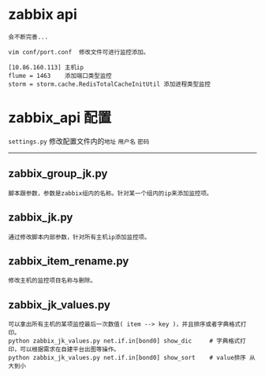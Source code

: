 # zabbix api
```
会不断完善...

vim conf/port.conf  修改文件可进行监控添加。

[10.86.160.113] 主机ip
flume = 1463    添加端口类型监控
storm = storm.cache.RedisTotalCacheInitUtil 添加进程类型监控

```

# zabbix_api 配置
`settings.py` 修改配置文件内的`地址` `用户名` `密码`<br>

----

## zabbix_group_jk.py

```
脚本跟参数，参数是zabbix组内的名称。针对某一个组内的ip来添加监控项。
```


## zabbix_jk.py

```
通过修改脚本内部参数，针对所有主机ip添加监控项。
```

## zabbix_item_rename.py

```
修改主机的监控项目名称与删除。

```

## zabbix_jk_values.py

```
可以拿出所有主机的某项监控最后一次数值( item --> key )，并且排序或者字典格式打印。
python zabbix_jk_values.py net.if.in[bond0] show_dic     # 字典格式打印，可以根据需求在自建平台出图等操作。
python zabbix_jk_values.py net.if.in[bond0] show_sort    # value排序 从大到小

```
